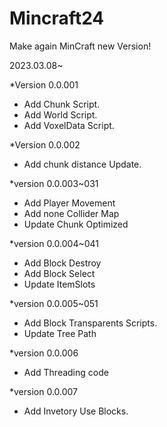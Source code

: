 # Mincraft24
Make again MinCraft new Version!

2023.03.08~

*Version 0.0.001
- Add Chunk Script.
- Add World Script.
- Add VoxelData Script.

*Version 0.0.002
- Add chunk distance Update.

*version 0.0.003~031
- Add Player Movement
- Add none Collider Map
- Update Chunk Optimized

*version 0.0.004~041
- Add Block Destroy
- Add Block Select
- Update ItemSlots

*version 0.0.005~051
- Add Block Transparents Scripts.
- Update Tree Path

*version 0.0.006
- Add Threading code

*version 0.0.007
- Add Invetory Use Blocks.
